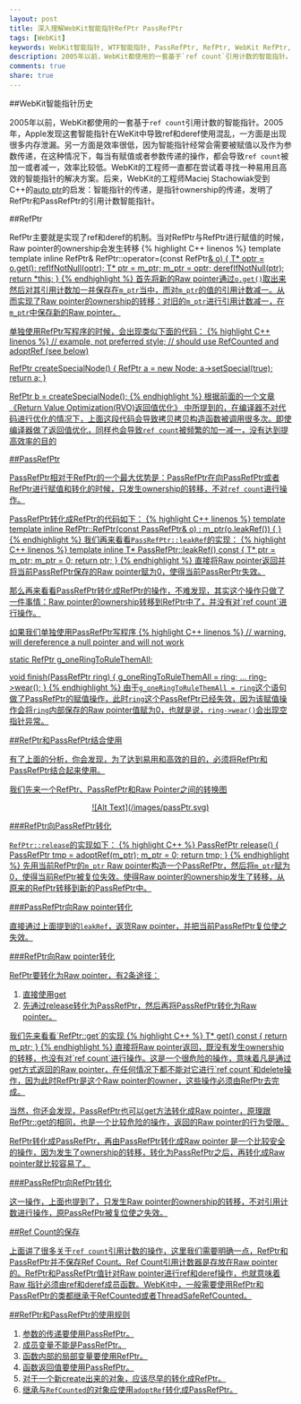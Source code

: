 ```yaml
---
layout: post
title: 深入理解WebKit智能指针RefPtr PassRefPtr
tags: [WebKit]
keywords: WebKit智能指针, WTF智能指针, PassRefPtr, RefPtr, WebKit RefPtr, WebKit PassRefPtr, WebKit RefPtr PassRefPtr
description: 2005年以前，WebKit都使用的一套基于`ref count`引用计数的智能指针。2005年，Apple发现这套智能指针在WeKit中导致ref和deref使用混乱，一方面是出现很多内存泄漏。另一方面是效率很低，因为智能指针经常会需要被赋值以及作为参数传递，在这种情况下，每当有赋值或者参数传递的操作，都会导致`ref count`被加一或者减一，效率比较低。WebKit的工程师一直都在尝试着寻找一种易用且高效的智能指针的解决方案。后来，WebKit的工程师Maciej Stachowiak受到C++的[auto ptr](http://www.cplusplus.com/reference/memory/auto_ptr/)的启发：智能指针的传递，是指针ownership的传递，发明了RefPtr和PassRefPtr的引用计数智能指针。
comments: true
share: true
---
```


##WebKit智能指针历史

2005年以前，WebKit都使用的一套基于`ref count`引用计数的智能指针。2005年，Apple发现这套智能指针在WeKit中导致ref和deref使用混乱，一方面是出现很多内存泄漏。另一方面是效率很低，因为智能指针经常会需要被赋值以及作为参数传递，在这种情况下，每当有赋值或者参数传递的操作，都会导致`ref count`被加一或者减一，效率比较低。WebKit的工程师一直都在尝试着寻找一种易用且高效的智能指针的解决方案。后来，WebKit的工程师Maciej Stachowiak受到C++的[auto ptr](http://www.cplusplus.com/reference/memory/auto_ptr/)的启发：智能指针的传递，是指针ownership的传递，发明了RefPtr和PassRefPtr的引用计数智能指针。


##RefPtr

RefPtr主要就是实现了ref和deref的机制。当对RefPtr与RefPtr进行赋值的时候，Raw pointer的ownership会发生转移
{% highlight C++ linenos %}
template<typename T> template<typename U> 
inline RefPtr<T>& RefPtr<T>::operator=(const RefPtr<U>& o)
{
    T* optr = o.get();
    refIfNotNull(optr);
    T* ptr = m_ptr;
    m_ptr = optr;
    derefIfNotNull(ptr);
    return *this;
}
{% endhighlight %}
首先将新的Raw pointer通过`o.get()`取出来然后对其引用计数加一并保存在`m_ptr`当中，而对`m_ptr`的值的引用计数减一。从而实现了Raw pointer的ownership的转移：对旧的`m_ptr`进行引用计数减一，在`m_ptr`中保存新的Raw pointer。

单独使用RefPtr写程序的时候，会出现类似下面的代码：
{% highlight C++ linenos %}
// example, not preferred style;
// should use RefCounted and adoptRef (see below)
 
RefPtr<Node> createSpecialNode()
{
    RefPtr<Node> a = new Node;
    a->setSpecial(true);
    return a;
}

RefPtr<Node> b = createSpecialNode();
{% endhighlight %}
根据前面的一个文章[《Return Value Optimization(RVO)返回值优化》](http://www.fenesky.com/blog/2014/06/17/RVO.html)
中所提到的，在编译器不对代码进行优化的情况下，上面这段代码会导致拷贝拷贝构造函数被调用很多次。即使编译器做了返回值优化，同样也会导致`ref count`被频繁的加一减一，没有达到提高效率的目的

##PassRefPtr

PassRefPtr相对于RefPtr的一个最大优势是：PassRefPtr在向PassRefPtr或者RefPtr进行赋值和转化的时候，只发生ownership的转移，不对`ref count`进行操作。

PassRefPtr转化成RefPtr的代码如下：
{% highlight C++ linenos %}
template<typename T> template<typename U> 
inline RefPtr<T>::RefPtr(const PassRefPtr<U>& o)
	: m_ptr(o.leakRef())
{
}
{% endhighlight %}
我们再来看看`PassRefPtr::leakRef`的实现：
{% highlight C++ linenos %}
template<typename T> inline T* PassRefPtr<T>::leakRef() const
{
    T* ptr = m_ptr;
    m_ptr = 0;
    return ptr;
}
{% endhighlight %}
直接将Raw pointer返回并将当前PassRefPtr保存的Raw pointer赋为0，使得当前PassRerPtr失效。    
<p/>
那么再来看看PassRefPtr转化成RefPtr的操作，不难发现，其实这个操作只做了一件事情：Raw pointer的ownership转移到RefPtr中了，并没有对`ref count`进行操作。

如果我们单独使用PassRefPtr写程序
{% highlight C++ linenos %}
// warning, will dereference a null pointer and will not work
 
static RefPtr<Ring> g_oneRingToRuleThemAll;

void finish(PassRefPtr<Ring> ring)
{
    g_oneRingToRuleThemAll = ring;
    ...
    ring->wear();
}
{% endhighlight %}
由于`g_oneRingToRuleThemAll = ring`这个语句做了PassRefPtr的赋值操作，此时`ring`这个PassRefPtr已经失效，因为该赋值操作会将`ring`内部保存的Raw pointer值赋为0，也就是说，`ring->wear()`会出现空指针异常。

##RefPtr和PassRefPtr结合使用

有了上面的分析，你会发现，为了达到易用和高效的目的，必须将RefPtr和PassRefPtr结合起来使用。
<p/>
我们先来一个RefPtr、PassRefPtr和Raw Pointer之间的转换图

<div style="text-align:center" markdown="1">
![Alt Text](/images/passPtr.svg)
</div>

###RefPtr向PassRefPtr转化

`RefPtr::release`的实现如下：
{% highlight C++ %}
PassRefPtr<T> release()
{
	PassRefPtr<T> tmp = adoptRef(m_ptr);
	m_ptr = 0;
	return tmp;
}
{% endhighlight %}
先用当前RefPtr的`m_ptr` Raw pointer构造一个PassRefPtr，然后将`m_ptr`赋为0，使得当前RefPtr被复位失效。使得Raw pointer的ownership发生了转移，从原来的RefPtr转移到新的PassRefPtr中。


###PassRefPtr向Raw pointer转化

直接通过上面提到的`leakRef`，返货Raw pointer，并把当前PassRefPtr复位使之失效。

###RefPtr向Raw pointer转化

RefPtr要转化为Raw pointer，有2条途径：

1. 直接使用get
2. 先通过release转化为PassRefPtr，然后再将PassRefPtr转化为Raw pointer。

<p/>
我们先来看看`RefPtr::get`的实现
{% highlight C++ %}
T* get() const { return m_ptr; }
{% endhighlight %}
直接将Raw pointer返回，既没有发生ownership的转移，也没有对`ref count`进行操作。这是一个很危险的操作，意味着凡是通过get方式返回的Raw pointer，在任何情况下都不能对它进行`ref count`和delete操作，因为此时RefPtr是这个Raw pointer的owner，这些操作必须由RefPtr去完成。
<p/>
当然，你还会发现，PassRefPtr也可以get方法转化成Raw pointer，原理跟RefPtr::get的相同，也是一个比较危险的操作，返回的Raw pointer的行为受限。

<p/>
RefPtr转化成PassRefPtr，再由PassRefPtr转化成Raw pointer 是一个比较安全的操作，因为发生了ownership的转移，转化为PassRefPtr之后，再转化成Raw pointer就比较容易了。

###PassRefPtr向RefPtr转化

这一操作，上面也提到了，只发生Raw pointer的ownership的转移，不对引用计数进行操作，原PassRefPtr被复位使之失效。

##Ref Count的保存

上面讲了很多关于`ref count`引用计数的操作，这里我们需要明确一点，RefPtr和PassRefPtr并不保存Ref Count。Ref Count引用计数器是存放在Raw pointer的。RefPtr和PassRefPtr值针对Raw pointer进行ref和deref操作，也就意味着Raw 指针必须由ref和deref成员函数。WebKit中，一般需要使用RefPtr和PassRefPtr的类都继承于RefCounted或者ThreadSafeRefCounted。

##RefPtr和PassRefPtr的使用规则

1. 参数的传递要使用PassRefPtr。
2. 成员变量不能是PassRefPtr。
3. 函数内部的局部变量要使用RefPtr。
4. 函数返回值要使用PassRefPtr。
5. 对于一个新create出来的对象，应该尽早的转化成RefPtr。
5. 继承与`RefCounted`的对象应使用`adoptRef`转化成PassRefPtr。
